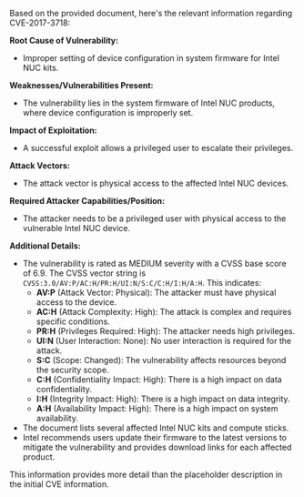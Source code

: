 Based on the provided document, here's the relevant information regarding CVE-2017-3718:

**Root Cause of Vulnerability:**
- Improper setting of device configuration in system firmware for Intel NUC kits.

**Weaknesses/Vulnerabilities Present:**
- The vulnerability lies in the system firmware of Intel NUC products, where device configuration is improperly set.

**Impact of Exploitation:**
- A successful exploit allows a privileged user to escalate their privileges.

**Attack Vectors:**
- The attack vector is physical access to the affected Intel NUC devices.

**Required Attacker Capabilities/Position:**
- The attacker needs to be a privileged user with physical access to the vulnerable Intel NUC device.

**Additional Details:**
- The vulnerability is rated as MEDIUM severity with a CVSS base score of 6.9. The CVSS vector string is `CVSS:3.0/AV:P/AC:H/PR:H/UI:N/S:C/C:H/I:H/A:H`. This indicates:
    - **AV:P** (Attack Vector: Physical): The attacker must have physical access to the device.
    - **AC:H** (Attack Complexity: High): The attack is complex and requires specific conditions.
    - **PR:H** (Privileges Required: High): The attacker needs high privileges.
    - **UI:N** (User Interaction: None): No user interaction is required for the attack.
    - **S:C** (Scope: Changed): The vulnerability affects resources beyond the security scope.
    - **C:H** (Confidentiality Impact: High): There is a high impact on data confidentiality.
    - **I:H** (Integrity Impact: High): There is a high impact on data integrity.
    - **A:H** (Availability Impact: High): There is a high impact on system availability.
- The document lists several affected Intel NUC kits and compute sticks.
- Intel recommends users update their firmware to the latest versions to mitigate the vulnerability and provides download links for each affected product.

This information provides more detail than the placeholder description in the initial CVE information.